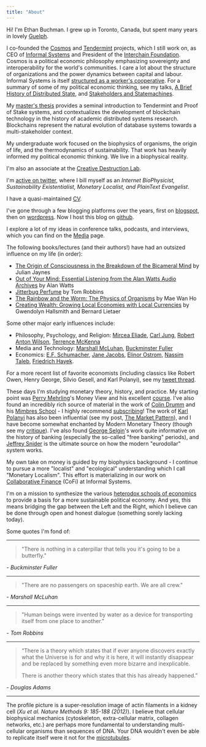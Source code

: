 ```yaml
---
title: "About"
---
```


Hi! I'm Ethan Buchman. I grew up in Toronto, Canada,
but spent many years in lovely [Guelph]. 

I co-founded the [Cosmos] and [Tendermint] projects, which I still work on,
as CEO of [Informal Systems] and President of the [Interchain Foundation].
Cosmos is a political economic philosophy emphasizing sovereignty and
interoperability for the world's communities.
I care a lot about the structure of organizations and the power dynamics between
capital and labour. Informal Systems is itself [structured as a worker's
cooperative][Informal Owners]. For a summary of some of my political economic thinking, see my
talks, [A Brief History of Distributed State], and [Stakeholders and
Statemachines].

My [master's thesis] provides a seminal introduction to 
Tendermint and Proof of Stake systems, and contextualizes the development of blockchain technology
in the history of academic distributed systems research. Blockchains represent
the natural evolution of database systems towards a multi-stakeholder context.

My undergraduate work focused on the biophysics of organisms, the origin of
life, and the thermodynamics of sustainability. That work has heavily informed
my political economic thinking. We live in a biophysical reality.

I'm also an associate at the [Creative Destruction
Lab](https://www.creativedestructionlab.com/people/ethan-buchman/).

I'm [active on twitter], where I bill myself as an *Internet BioPhysicist, Sustainability Existentialist, Monetary Localist, and PlainText Evangelist*.

I have a quasi-maintained [CV](https://github.com/ebuchman/resume/blob/master/resume.pdf).

I've gone through a few blogging platforms over the years, 
first on [blogspot](http://easythereentropy.blogspot.com/),
then on [wordpress](https://easythereentropy.wordpress.com/). Now I host this
blog on [github](https://ebuchman.github.io/posts/).

I explore a lot of my ideas in conference talks, podcasts, and interviews,
which you can find on the [Media] page. 

The following books/lectures (and their authors!) have had an outsized influence on my life (in order):

- [The Origin of Consciousness in the Breakdown of the Bicameral Mind] by Julian
  Jaynes
- [Out of Your Mind: Essential Listening from the Alan Watts Audio Archives] by
  Alan Watts
- [Jitterbug Perfume] by Tom Robbins
- [The Rainbow and the Worm: The Physics of Organisms] by Mae Wan Ho
- [Creating Wealth: Growing Local Economies with Local Currencies] by Gwendolyn
  Hallsmith and Bernard Lietaer

Some other major early influences include:

- Philosophy, Psychology, and Religion: [Mircea Eliade], [Carl Jung], [Robert Anton Wilson], [Terrence McKenna]
- Media and Technology: [Marshall McLuhan], [Buckminster Fuller]
- Economics: [E.F. Schumacher], [Jane Jacobs], [Elinor Ostrom], [Nassim Taleb], [Friedrich Hayek].

For a more recent list of favorite economists (including classics like Robert Owen, Henry George, Silvio Gesell, and Karl Polanyi),
see my [tweet thread][econ-thread].

These days I'm studying monetary theory, history, and practice. My starting point was 
[Perry Mehrling]'s Money View and his excellent [course]. I've
also found an incredibly rich source of material in the work of [Colin Drumm]
and his [Mimbres School] - I highly recommend [subscribing]!
The work of [Karl Polanyi] has also been influential (see my post,
[The Market Pattern]), and I have become somewhat enchanted by Modern Monetary Theory
(though see my [critique]). I've also found [George Selgin]'s work quite informative on the history of banking (especially
the so-called "free banking" periods), and [Jeffrey Snider] is the ultimate
source on how the modern "eurodollar" system works.

My own take on money is guided by my biophysics background - I continue to pursue a more 
"localist" and "ecological" understanding which I call "Monetary Localism". This
effort is materializing in our work on [Collaborative Finance] (CoFi) at Informal
Systems.

I'm on a mission to synthesize the various [heterodox schools of economics]
to provide a basis for a more sustainable political economy. 
And yes, this means bridging the gap between the Left and the Right, which I believe can be done
through open and honest dialogue (something sorely lacking today).

Some quotes I'm fond of:

---
> "There is nothing in a caterpillar that tells you it's going to be a butterfly."

*- Buckminster Fuller*

---

> "There are no passengers on spaceship earth. We are all crew."

*- Marshall McLuhan*

---

> "Human beings were invented by water as a device for transporting itself from
one place to another."

*- Tom Robbins*

---

> “There is a theory which states that if ever anyone discovers exactly what the
Universe is for and why it is here, it will instantly disappear and be
replaced by something even more bizarre and inexplicable. 
>
> There is another theory which states that this has already happened.”

*- Douglas Adams*

---


The profile picture is a super-resolution image of actin filaments in a kidney
cell (*Xu et al. Nature Methods 9: 185-188 (2012)*). I believe that 
cellular biophysical mechanics (cytoskeleton, extra-cellular matrix, collagen networks,
etc.) are perhaps more fundamental to understanding multi-cellular organisms than sequences of DNA.
Your DNA wouldn't even be able to replicate itself were it not for the
[microtubules].

[Cosmos]: https://cosmos.network
[Tendermint]: https://github.com/tendermint/tendermint
[Interchain Foundation]: https://interchain.io/
[Informal Systems]: https://informal.systems/
[The Origin of Consciousness in the Breakdown of the Bicameral Mind]: https://www.julianjaynes.org/resources/books/ooc/
[Out of Your Mind: Essential Listening from the Alan Watts Audio Archives]: https://www.soundstrue.com/products/out-of-your-mind
[Jitterbug Perfume]: https://en.wikipedia.org/wiki/Jitterbug_Perfume
[The Rainbow and the Worm: The Physics of Organisms]: https://www.worldscientific.com/worldscibooks/10.1142/6928
[Creating Wealth: Growing Local Economies with Local Currencies]: https://newsociety.ca/books/c/creating-wealth
[Robert Anton Wilson]: https://en.wikipedia.org/wiki/Robert_Anton_Wilson
[Terrence McKenna]: https://en.wikipedia.org/wiki/Terence_McKenna
[Neal Cassady]: https://en.wikipedia.org/wiki/Neal_Cassady
[Mircea Eliade]: https://en.wikipedia.org/wiki/Mircea_Eliade
[Carl Jung]: https://en.wikipedia.org/wiki/Carl_Jung
[Maps of Meaning: The Architecture of Belief]: https://www.jordanbpeterson.com/maps-of-meaning/
[Perry Mehrling]: http://sites.bu.edu/perry/
[George Selgin]: https://en.wikipedia.org/wiki/George_Selgin
[E.F. Schumacher]: https://en.wikipedia.org/wiki/E._F._Schumacher
[Jane Jacobs]: https://en.wikipedia.org/wiki/Jane_Jacobs
[Elinor Ostrom]: https://en.wikipedia.org/wiki/Elinor_Ostrom
[Nassim Taleb]: https://en.wikipedia.org/wiki/Nassim_Nicholas_Taleb
[Friedrich Hayek]: https://en.wikipedia.org/wiki/Friedrich_Hayek
[active on twitter]: https://twitter.com/buchmanster
[Marshall McLuhan]: https://en.wikipedia.org/wiki/Marshall_McLuhan
[Marcel Danesi]: https://en.wikipedia.org/wiki/Marcel_Danesi
[Guelph]: https://en.wikipedia.org/wiki/Guelph
[Buckminster Fuller]: https://en.wikipedia.org/wiki/Buckminster_Fuller
[microtubules]: https://en.wikipedia.org/wiki/Microtubule
[Jeffrey Snider]: https://alhambrapartners.com/tag/eurodollar-university/
[critique]: /posts/mmt/
[Media]:/media
[Karl Polanyi]: https://en.wikipedia.org/wiki/Karl_Polanyi
[The Market Pattern]: /posts/hayek-polanyi
[heterodox schools of economics]: /posts/factors-of-production
[master's thesis]: https://atrium.lib.uoguelph.ca/xmlui/handle/10214/9769
[Informal Owners]: https://informal.systems/2020/09/21/informal-owners/
[A Brief History of Distributed State]: https://www.youtube.com/watch?v=e9C1Y89Txdw
[Stakeholders and Statemachines]: https://www.youtube.com/watch?v=Luh7m7YHRts
[econ-thread]: https://twitter.com/buchmanster/status/1420129270417006595
[course]: https://www.coursera.org/learn/money-banking
[Colin Drumm]: https://twitter.com/drumm_colin
[Mimbres School]: https://www.patreon.com/m/MimbresSchool
[subscribing]: https://www.patreon.com/join/MimbresSchool?
[Collaborative Finance]: https://cofi.informal.systems/
